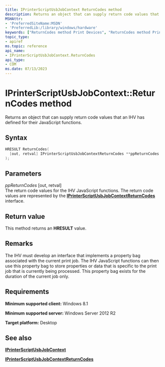 ```yaml
---
title: IPrinterScriptUsbJobContext ReturnCodes method
description: Returns an object that can supply return code values that an IHV has defined for their JavaScript functions.
MSHAttr:
- 'PreferredSiteName:MSDN'
- 'PreferredLib:/library/windows/hardware'
keywords: ["ReturnCodes method Print Devices", "ReturnCodes method Print Devices , IPrinterScriptUsbJobContext interface", "IPrinterScriptUsbJobContext interface Print Devices , ReturnCodes method"]
topic_type:
- apiref
ms.topic: reference
api_name:
- IPrinterScriptUsbJobContext.ReturnCodes
api_type:
- COM
ms.date: 07/13/2023
---
```


# IPrinterScriptUsbJobContext::ReturnCodes method

Returns an object that can supply return code values that an IHV has defined for their JavaScript functions.

## Syntax

```cpp
HRESULT ReturnCodes(
  [out, retval] IPrinterScriptUsbJobContextReturnCodes **ppReturnCodes
);
```

## Parameters

*ppReturnCodes* \[out, retval\]  
The return code values for the IHV JavaScript functions. The return code values are represented by the [**IPrinterScriptUsbJobContextReturnCodes**](iprinterscriptusbjobcontextreturncodes.md) interface.

## Return value

This method returns an **HRESULT** value.

## Remarks

The IHV must develop an interface that implements a property bag associated with the current print job. The IHV JavaScript functions can then use this property bag to store properties or data that is specific to the print job that is currently being processed. This property bag exists for the duration of the current job only.

## Requirements

**Minimum supported client:** Windows 8.1

**Minimum supported server:** Windows Server 2012 R2

**Target platform:** Desktop

## See also

[**IPrinterScriptUsbJobContext**](iprinterscriptusbjobcontext.md)

[**IPrinterScriptUsbJobContextReturnCodes**](iprinterscriptusbjobcontextreturncodes.md)
